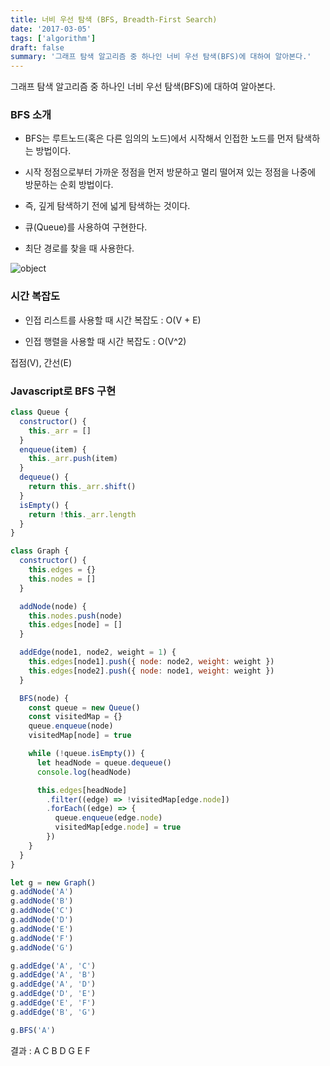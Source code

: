 ```yaml
---
title: 너비 우선 탐색 (BFS, Breadth-First Search)
date: '2017-03-05'
tags: ['algorithm']
draft: false
summary: '그래프 탐색 알고리즘 중 하나인 너비 우선 탐색(BFS)에 대하여 알아본다.'
---
```


그래프 탐색 알고리즘 중 하나인 너비 우선 탐색(BFS)에 대하여 알아본다.

### BFS 소개

- BFS는 루트노드(혹은 다른 임의의 노드)에서 시작해서 인접한 노드를 먼저 탐색하는 방법이다.

- 시작 정점으로부터 가까운 정점을 먼저 방문하고 멀리 떨어져 있는 정점을 나중에 방문하는 순회 방법이다.

- 즉, 깊게 탐색하기 전에 넓게 탐색하는 것이다.

- 큐(Queue)를 사용하여 구현한다.

- 최단 경로를 찾을 때 사용한다.

![object](/static/images/bfs.gif 'object')

### 시간 복잡도

- 인접 리스트를 사용할 때 시간 복잡도 : O(V + E)

- 인접 행렬을 사용할 때 시간 복잡도 : O(V^2)

접점(V), 간선(E)

### Javascript로 BFS 구현

```javascript
class Queue {
  constructor() {
    this._arr = []
  }
  enqueue(item) {
    this._arr.push(item)
  }
  dequeue() {
    return this._arr.shift()
  }
  isEmpty() {
    return !this._arr.length
  }
}

class Graph {
  constructor() {
    this.edges = {}
    this.nodes = []
  }

  addNode(node) {
    this.nodes.push(node)
    this.edges[node] = []
  }

  addEdge(node1, node2, weight = 1) {
    this.edges[node1].push({ node: node2, weight: weight })
    this.edges[node2].push({ node: node1, weight: weight })
  }

  BFS(node) {
    const queue = new Queue()
    const visitedMap = {}
    queue.enqueue(node)
    visitedMap[node] = true

    while (!queue.isEmpty()) {
      let headNode = queue.dequeue()
      console.log(headNode)

      this.edges[headNode]
        .filter((edge) => !visitedMap[edge.node])
        .forEach((edge) => {
          queue.enqueue(edge.node)
          visitedMap[edge.node] = true
        })
    }
  }
}

let g = new Graph()
g.addNode('A')
g.addNode('B')
g.addNode('C')
g.addNode('D')
g.addNode('E')
g.addNode('F')
g.addNode('G')

g.addEdge('A', 'C')
g.addEdge('A', 'B')
g.addEdge('A', 'D')
g.addEdge('D', 'E')
g.addEdge('E', 'F')
g.addEdge('B', 'G')

g.BFS('A')
```

결과 : A C B D G E F
